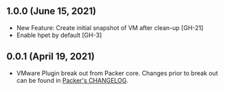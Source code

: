 ## 1.0.0 (June 15,  2021)

* New Feature: Create initial snapshot of VM after clean-up [GH-21]
* Enable hpet by default [GH-3]

## 0.0.1 (April 19, 2021)

* VMware Plugin break out from Packer core. Changes prior to break out can be found in [Packer's CHANGELOG](https://github.com/hashicorp/packer/blob/master/CHANGELOG.md).
